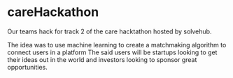 # careHackathon
Our teams hack for track 2 of the care hacktathon hosted by solvehub.

The idea was to use machine learning to create a matchmaking algorithm to connect users in a platform
The said users will be startups looking to get their ideas out in the world and investors looking to sponsor great opportunities.
